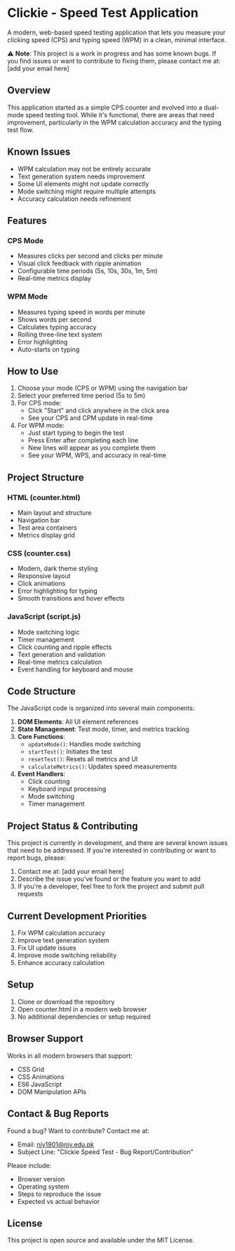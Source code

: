 # Clickie - Speed Test Application

A modern, web-based speed testing application that lets you measure your clicking speed (CPS) and typing speed (WPM) in a clean, minimal interface.

⚠️ **Note**: This project is a work in progress and has some known bugs. If you find issues or want to contribute to fixing them, please contact me at: [add your email here]

## Overview
This application started as a simple CPS counter and evolved into a dual-mode speed testing tool. While it's functional, there are areas that need improvement, particularly in the WPM calculation accuracy and the typing test flow.

## Known Issues
- WPM calculation may not be entirely accurate
- Text generation system needs improvement
- Some UI elements might not update correctly
- Mode switching might require multiple attempts
- Accuracy calculation needs refinement

## Features

### CPS Mode
- Measures clicks per second and clicks per minute
- Visual click feedback with ripple animation
- Configurable time periods (5s, 10s, 30s, 1m, 5m)
- Real-time metrics display

### WPM Mode
- Measures typing speed in words per minute
- Shows words per second
- Calculates typing accuracy
- Rolling three-line text system
- Error highlighting
- Auto-starts on typing

## How to Use

1. Choose your mode (CPS or WPM) using the navigation bar
2. Select your preferred time period (5s to 5m)
3. For CPS mode:
   - Click "Start" and click anywhere in the click area
   - See your CPS and CPM update in real-time
4. For WPM mode:
   - Just start typing to begin the test
   - Press Enter after completing each line
   - New lines will appear as you complete them
   - See your WPM, WPS, and accuracy in real-time

## Project Structure

### HTML (counter.html)
- Main layout and structure
- Navigation bar
- Test area containers
- Metrics display grid

### CSS (counter.css)
- Modern, dark theme styling
- Responsive layout
- Click animations
- Error highlighting for typing
- Smooth transitions and hover effects

### JavaScript (script.js)
- Mode switching logic
- Timer management
- Click counting and ripple effects
- Text generation and validation
- Real-time metrics calculation
- Event handling for keyboard and mouse

## Code Structure

The JavaScript code is organized into several main components:

1. **DOM Elements**: All UI element references
2. **State Management**: Test mode, timer, and metrics tracking
3. **Core Functions**:
   - `updateMode()`: Handles mode switching
   - `startTest()`: Initiates the test
   - `resetTest()`: Resets all metrics and UI
   - `calculateMetrics()`: Updates speed measurements
4. **Event Handlers**:
   - Click counting
   - Keyboard input processing
   - Mode switching
   - Timer management

## Project Status & Contributing

This project is currently in development, and there are several known issues that need to be addressed. If you're interested in contributing or want to report bugs, please:

1. Contact me at: [add your email here]
2. Describe the issue you've found or the feature you want to add
3. If you're a developer, feel free to fork the project and submit pull requests

## Current Development Priorities
1. Fix WPM calculation accuracy
2. Improve text generation system
3. Fix UI update issues
4. Improve mode switching reliability
5. Enhance accuracy calculation

## Setup

1. Clone or download the repository
2. Open counter.html in a modern web browser
3. No additional dependencies or setup required

## Browser Support

Works in all modern browsers that support:
- CSS Grid
- CSS Animations
- ES6 JavaScript
- DOM Manipulation APIs

## Contact & Bug Reports

Found a bug? Want to contribute? Contact me at:
- Email: njv1901@njv.edu.pk
- Subject Line: "Clickie Speed Test - Bug Report/Contribution"

Please include:
- Browser version
- Operating system
- Steps to reproduce the issue
- Expected vs actual behavior

## License
This project is open source and available under the MIT License.
